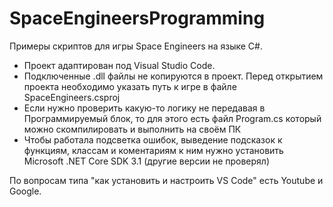 # SpaceEngineersProgramming
Примеры скриптов для игры Space Engineers на языке C#. 

 - Проект адаптирован под Visual Studio Code. 
 - Подключенные .dll файлы не копируются в проект. Перед открытием проекта необходимо указать путь к игре в файле SpaceEngineers.csproj
 - Если нужно проверить какую-то логику не передавая в Программируемый блок, то для этого есть файл Program.cs который можно скомпилировать и выполнить на своём ПК
 - Чтобы работала подсветка ошибок, выведение подсказок к функциям, классам и коментариям к ним нужно установить Microsoft .NET Core SDK 3.1 (другие версии не проверял)

По вопросам типа "как установить и настроить VS Code" есть Youtube и Google.
